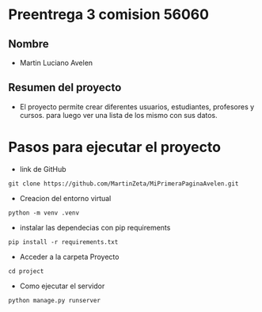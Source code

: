 # Preentrega 3 comision 56060

## Nombre

- Martin Luciano Avelen

## Resumen del proyecto

- El proyecto permite crear diferentes usuarios, estudiantes, profesores y cursos. para luego ver una lista de los mismo con sus datos.

# Pasos para ejecutar el proyecto

- link de GitHub
```
git clone https://github.com/MartinZeta/MiPrimeraPaginaAvelen.git
```

- Creacion del entorno virtual
```
python -m venv .venv
```

- instalar las dependecias con pip requirements

```
pip install -r requirements.txt
```

- Acceder a la carpeta Proyecto

```
cd project
```

- Como ejecutar el servidor

```
python manage.py runserver
```
